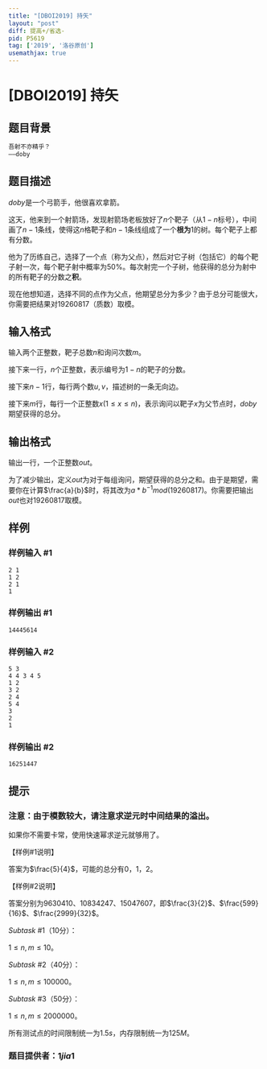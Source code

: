```yaml
---
title: "[DBOI2019] 持矢"
layout: "post"
diff: 提高+/省选-
pid: P5619
tag: ['2019', '洛谷原创']
usemathjax: true
---
```


# [DBOI2019] 持矢
## 题目背景

```cpp
吾射不亦精乎？
——doby
```
## 题目描述

$doby$是一个弓箭手，他很喜欢拿箭。

这天，他来到一个射箭场，发现射箭场老板放好了$n$个靶子（从$1-n$标号），中间画了$n-1$条线，使得这$n$格靶子和$n-1$条线组成了一个**根为**$1$的树。每个靶子上都有分数。

他为了历练自己，选择了一个点（称为父点），然后对它子树（包括它）的每个靶子射一次，每个靶子射中概率为$50\%$。每次射完一个子树，他获得的总分为射中的所有靶子的分数之**积**。

现在他想知道，选择不同的点作为父点，他期望总分为多少？由于总分可能很大，你需要把结果对$19260817$（质数）取模。
## 输入格式

输入两个正整数，靶子总数$n$和询问次数$m$。

接下来一行，$n$个正整数，表示编号为$1-n$的靶子的分数。

接下来$n-1$行，每行两个数$u,v$，描述树的一条无向边。

接下来$m$行，每行一个正整数$x(1\leq x\leq n)$，表示询问以靶子$x$为父节点时，$doby$期望获得的总分。
## 输出格式

输出一行，一个正整数$out$。

为了减少输出，定义$out$为对于每组询问，期望获得的总分之和。由于是期望，需要你在计算$\frac{a}{b}$时，将其改为$a*b^{-1} mod (19260817)$。你需要把输出$out$也对$19260817$取模。
## 样例

### 样例输入 #1
```
2 1
1 2
2 1
1
```
### 样例输出 #1
```
14445614
```
### 样例输入 #2
```
5 3
4 4 3 4 5
1 2
3 2
2 4
5 4
3
2
1
```
### 样例输出 #2
```
16251447
```
## 提示

### 注意：由于模数较大，请注意求逆元时中间结果的溢出。

如果你不需要卡常，使用快速幂求逆元就够用了。

【样例#$1$说明】

答案为$\frac{5}{4}$，可能的总分有$0$，$1$，$2$。

【样例#$2$说明】

答案分别为$9630410$、$10834247$、$15047607$，即$\frac{3}{2}$、$\frac{599}{16}$、$\frac{2999}{32}$。

$Subtask$ #$1$（$10$分）： 

$1\leq n,m\leq 10$。

$Subtask$ #$2$（$40$分）： 

$1\leq n,m\leq 100000$。

$Subtask$ #$3$（$50$分）： 

$1\leq n,m\leq 2000000$。

所有测试点的时间限制统一为$1.5s$，内存限制统一为$125M$。

### 题目提供者：$1jia1$
